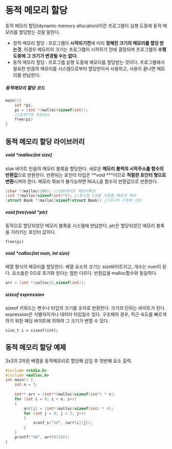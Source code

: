 # 동적 메모리 할당

동적 메모리 할당(dynamic memory allocation)이란 프로그램이 실행 도중에 동적 메모리를 할당받는 것을 말한다. 

- 정적 메모리 할당 : 프로그램이 **시작되기전**에 미리 **정해진 크기의 메모리를 할당 받는것**. 이경우 메모리의 크기는 프로그램이 시작하기 전에 결정되며 프로그램의 **수행 도중에 그 크기가 변경될 수는 없다.**
- 동적 메모리 할당 : 프로그램 실행 도중에  메모리를 할당받는 것이다. 프로그램에서 필요한 만큼의 메모리를 시스템으로부터 할당받아서 사용하고, 사용이 끝나면 메모리를 반납한다.

##### 동적메모리 할당 코드

```c
main(){
    int *pi;
    pi = (int *)malloc(sizeof(int));
   	//동적기억 저장장소
    free(pi)
}
```



## 동적 메모리 할당 라이브러리

##### void *malloc(int size)

size 바이트 만큼의 메모리 블록을 할당한다. 새로운 **메모리 블럭의 시작주소를 함수의 반환값**으로 반환한다.  반환되는 포인터 타입은 **void ***이므로 **적절한 포인터 형으로 변환**시켜야 한다. 메모리 확보가 불가능하면 NULL을 함수의 반환값으로 반환한다. 
```c
(char *)malloc(100); //100바이트 메모리확보
(int *)malloc(sizeof(int)*5); //정수형 1개를 저장할 메모리 확보
(struct Book *)malloc(sizeof(struct Book)) //하나의 구조체 생성
```



##### void free(void *ptr)

동적으로 할당되었던 메모리 블록을 시스템에 반납한다. ptr은 할당되었던 메모리 블록을 가리키는 포인터 값이다.
```
free(pi)
```



##### void *calloc(int num, int size)

배열 형식의 메모리를 할당한다. 배열 요소의 크기는 size바이트이고, 개수는  num이 된다. 요소들은 0으로 초기화 된다는 점만 다르다.  반환값을 malloc함수와 동일하다.
```c
arr = (int *)calloc(5,sizeof(int));
```



##### sizeof expression

sizeof 키워드는 변수나 타입의 크기를 숫자로 반환한다. 크기의 단위는 바이트가 된다. expression은 식별자이거나 데이터 타입일수 있다. 구조체의 경우, 적근 속도를 빠르게 하기 위한 패딩 바이트에 의하여 그 크기가 변할 수 있다.

```
size_t i = sizeof(int);
```



## 동적 메모리 할당 예제

3x3의 2차원 배열을 동적메모리로 할당해 삽입 후 첫번째 요소 출력.

```c
#include <stdio.h>
#include <malloc.h>
int main() {
	int n = 3;
	
	int** arr = (int**)malloc(sizeof(int*) * n);
	for (int i = 0; i < n; i++)
	{
		arr[i] = (int*)malloc(sizeof(int) * 4);
		for (int j = 0; j < 3; j++)
		{
			scanf_s("%d", &arr[i][j]);
		}
	}
	printf("%d", arr[0][0]);
}
```

